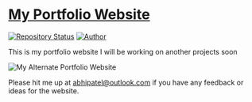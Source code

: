 # <a href="https://github.com/Abhi-187/My_Portfolio/blob/main/My-Alternate-Portfolio-Website.jpg" target="_blank">My Portfolio Website</a>

[![Repository Status](https://img.shields.io/badge/Repository%20Status-Maintained-dark%20green.svg)](https://abhi-187.github.io/My_Portfolio/)
[![Author](https://img.shields.io/badge/Author-Aditya%20Vikram%20Singh-blue.svg)](https://www.linkedin.com/in/abhi-patel-45bba8157)

 <p align="justify">This is my portfolio website I will be working on another projects soon</p>

![My Alternate Portfolio Website](https://https://github.com/Abhi-187/My_Portfolio/blob/main/My-Alternate-Portfolio-Website.jpg)

Please hit me up at abhipatel@outlook.com if you have any feedback or ideas for the website.
